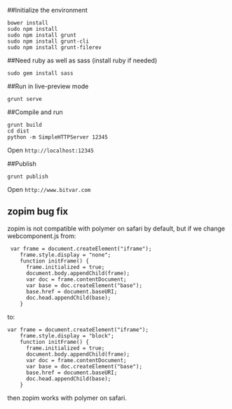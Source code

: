 ##Initialize the environment
```
bower install
sudo npm install
sudo npm install grunt
sudo npm install grunt-cli
sudo npm install grunt-filerev
```
##Need ruby as well as sass
(install ruby if needed)
```
sudo gem install sass
```

##Run in live-preview mode
```
grunt serve
```

##Compile and run
```
grunt build
cd dist
python -m SimpleHTTPServer 12345
```
Open ```http://localhost:12345```

##Publish
```
grunt publish
```
Open ```http://www.bitvar.com```


## zopim bug fix
zopim is not compatible with polymer on safari by default, but if we change webcomponent.js from:
```
 var frame = document.createElement("iframe");
    frame.style.display = "none";
    function initFrame() {
      frame.initialized = true;
      document.body.appendChild(frame);
      var doc = frame.contentDocument;
      var base = doc.createElement("base");
      base.href = document.baseURI;
      doc.head.appendChild(base);
    }
```

to:

``` 
var frame = document.createElement("iframe");
    frame.style.display = "block";
    function initFrame() {
      frame.initialized = true;
      document.body.appendChild(frame);
      var doc = frame.contentDocument;
      var base = doc.createElement("base");
      base.href = document.baseURI;
      doc.head.appendChild(base);
    }
```

then zopim works with polymer on safari.